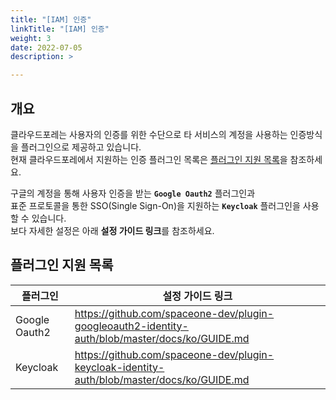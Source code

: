 ```yaml
---
title: "[IAM] 인증"
linkTitle: "[IAM] 인증"
weight: 3
date: 2022-07-05
description: >

---
```


## 개요

클라우드포레는 사용자의 인증를 위한 수단으로 타 서비스의 계정을 사용하는 인증방식을 플러그인으로 제공하고 있습니다.   
현재 클라우드포레에서 지원하는 인증 플러그인 목록은 [플러그인 지원 목록](/ko/docs/guides/plugins/iam-authentication/#플러그인-지원-목록)을 참조하세요.

구글의 계정을 통해 사용자 인증을 받는 **`Google Oauth2`** 플러그인과  
표준 프로토콜을 통한 SSO(Single Sign-On)을 지원하는 **`Keycloak`** 플러그인을 사용할 수 있습니다.  
보다 자세한 설정은 아래 **설정 가이드 링크**를 참조하세요.



## 플러그인 지원 목록

| 플러그인 | 설정 가이드 링크 |
| --- | --- |
| Google Oauth2 | https://github.com/spaceone-dev/plugin-googleoauth2-identity-auth/blob/master/docs/ko/GUIDE.md |
| Keycloak | https://github.com/spaceone-dev/plugin-keycloak-identity-auth/blob/master/docs/ko/GUIDE.md |